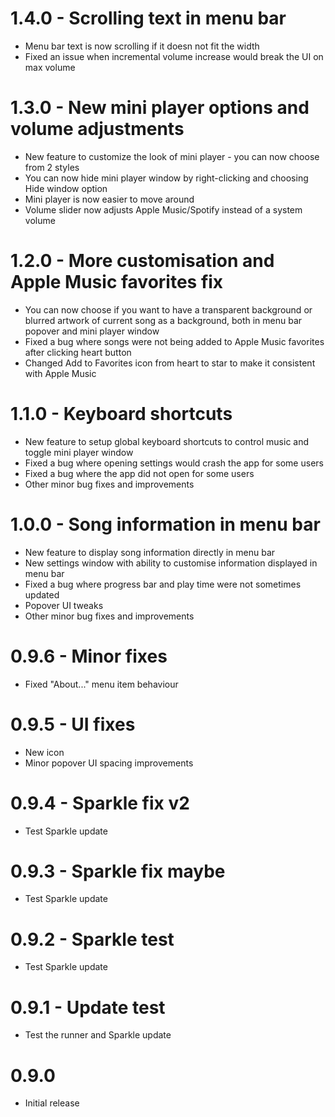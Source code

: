 # 1.4.0 - Scrolling text in menu bar
* Menu bar text is now scrolling if it doesn not fit the width
* Fixed an issue when incremental volume increase would break the UI on max volume

# 1.3.0 - New mini player options and volume adjustments
* New feature to customize the look of mini player - you can now choose from 2 styles
* You can now hide mini player window by right-clicking and choosing Hide window option
* Mini player is now easier to move around
* Volume slider now adjusts Apple Music/Spotify instead of a system volume

# 1.2.0 - More customisation and Apple Music favorites fix
* You can now choose if you want to have a transparent background or blurred artwork of current song as a background, both in menu bar popover and mini player window
* Fixed a bug where songs were not being added to Apple Music favorites after clicking heart button
* Changed Add to Favorites icon from heart to star to make it consistent with Apple Music

# 1.1.0 - Keyboard shortcuts
* New feature to setup global keyboard shortcuts to control music and toggle mini player window
* Fixed a bug where opening settings would crash the app for some users
* Fixed a bug where the app did not open for some users
* Other minor bug fixes and improvements

# 1.0.0 - Song information in menu bar
* New feature to display song information directly in menu bar
* New settings window with ability to customise information displayed in menu bar
* Fixed a bug where progress bar and play time were not sometimes updated
* Popover UI tweaks
* Other minor bug fixes and improvements

# 0.9.6 - Minor fixes
* Fixed "About..." menu item behaviour

# 0.9.5 - UI fixes
* New icon
* Minor popover UI spacing improvements

# 0.9.4 - Sparkle fix v2
* Test Sparkle update

# 0.9.3 - Sparkle fix maybe
* Test Sparkle update

# 0.9.2 - Sparkle test
* Test Sparkle update

# 0.9.1 - Update test
* Test the runner and Sparkle update

# 0.9.0
* Initial release
